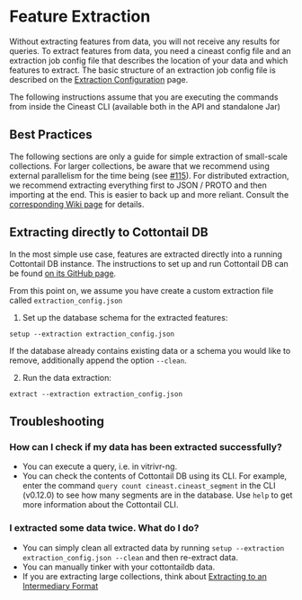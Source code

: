 # Feature Extraction
Without extracting features from data, you will not receive any results for queries.
To extract features from data, you need a cineast config file and an extraction job config file that describes the location of your data and which features to extract. The basic structure of an extraction job config file is described on the [Extraction Configuration](https://github.com/vitrivr/cineast/wiki/Extraction-Configuration) page.

The following instructions assume that you are executing the commands from inside the Cineast CLI (available both in the API and standalone Jar)

## Best Practices
The following sections are only a guide for simple extraction of small-scale collections. For larger collections, be aware that we recommend using external parallelism for the time being (see [#115](https://github.com/vitrivr/cineast/issues/115)). For distributed extraction, we recommend extracting everything first to JSON / PROTO and then importing at the end. This is easier to back up and more reliant. Consult the [corresponding Wiki page](https://github.com/vitrivr/cineast/wiki/Extraction-to-File---Import) for details.


## Extracting directly to Cottontail DB

In the most simple use case, features are extracted directly into a running Cottontail DB instance. The instructions to set up and run Cottontail DB can be found [on its GitHub page](https://github.com/vitrivr/cottontaildb).

From this point on, we assume you have create a custom extraction file called `extraction_config.json`

1. Set up the database schema for the extracted features:
```
setup --extraction extraction_config.json
```
If the database already contains existing data or a schema you would like to remove, additionally append the option `--clean`.

2. Run the data extraction:
```
extract --extraction extraction_config.json
```

## Troubleshooting

### How can I check if my data has been extracted successfully?
- You can execute a query, i.e. in vitrivr-ng.
- You can check the contents of Cottontail DB using its CLI. For example, enter the command `query count cineast.cineast_segment` in the CLI (v0.12.0) to see how many segments are in the database. Use `help` to get more information about the Cottontail CLI.

### I extracted some data twice. What do I do?
- You can simply clean all extracted data by running `setup --extraction extraction_config.json --clean` and then re-extract data.
- You can manually tinker with your cottontaildb data.
- If you are extracting large collections, think about [Extracting to an Intermediary Format](https://github.com/vitrivr/cineast/wiki/Extraction-to-File-and-Import)

